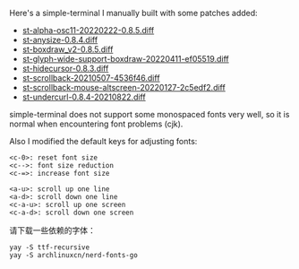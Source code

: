 Here's a simple-terminal I manually built with some patches added:

- [st-alpha-osc11-20220222-0.8.5.diff](https://st.suckless.org/patches/alpha/)
- [st-anysize-0.8.4.diff](https://st.suckless.org/patches/anysize/)
- [st-boxdraw_v2-0.8.5.diff](https://st.suckless.org/patches/boxdraw/)
- [st-glyph-wide-support-boxdraw-20220411-ef05519.diff](https://st.suckless.org/patches/glyph_wide_support/)
- [st-hidecursor-0.8.3.diff](https://st.suckless.org/patches/hidecursor/)
- [st-scrollback-20210507-4536f46.diff](https://st.suckless.org/patches/scrollback/)
- [st-scrollback-mouse-altscreen-20220127-2c5edf2.diff](https://st.suckless.org/patches/scrollback/)
- [st-undercurl-0.8.4-20210822.diff](https://st.suckless.org/patches/undercurl/)

simple-terminal does not support some monospaced fonts very well, so it is normal when encountering font problems (cjk).

Also I modified the default keys for adjusting fonts:

```
<c-0>: reset font size
<c-->: font size reduction
<c-=>: increase font size

<a-u>: scroll up one line
<a-d>: scroll down one line
<c-a-u>: scroll up one screen
<c-a-d>: scroll down one screen
```

请下载一些依赖的字体：

```
yay -S ttf-recursive 
yay -S archlinuxcn/nerd-fonts-go
```

